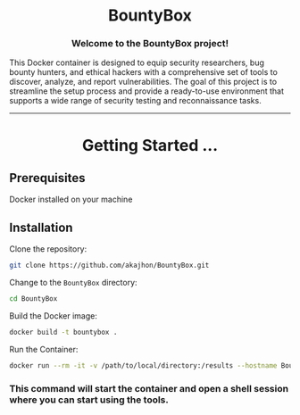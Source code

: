 <h1 align="center"> BountyBox </h1> 

<h3 align="center">  Welcome to the BountyBox project! </h3> 

This Docker container is designed to equip security researchers, bug bounty hunters, and ethical hackers with a comprehensive set of tools to discover, analyze, and report vulnerabilities. The goal of this project is to streamline the setup process and provide a ready-to-use environment that supports a wide range of security testing and reconnaissance tasks.

***

<h1 align="center"> Getting Started ...</h1> 

## Prerequisites

Docker installed on your machine

## Installation

Clone the repository:

```bash
git clone https://github.com/akajhon/BountyBox.git
```

Change to the `BountyBox` directory:

```bash
cd BountyBox
```

Build the Docker image:

```bash
docker build -t bountybox . 
```

Run the Container:

```bash
docker run --rm -it -v /path/to/local/directory:/results --hostname BountyBox bountybox
```

### This command will start the container and open a shell session where you can start using the tools.
